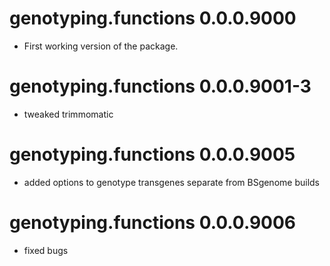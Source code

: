 # genotyping.functions 0.0.0.9000

* First working version of the package. 

# genotyping.functions 0.0.0.9001-3

* tweaked trimmomatic 

# genotyping.functions 0.0.0.9005

* added options to genotype transgenes separate from BSgenome builds

# genotyping.functions 0.0.0.9006

* fixed bugs
